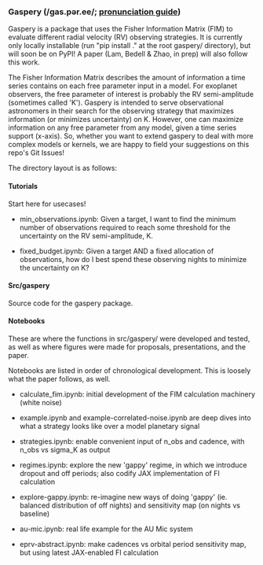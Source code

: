 ### Gaspery (/gas.pər.ee/; [pronunciation guide]( https://user-images.githubusercontent.com/16911363/212941685-d887b375-176f-4c23-b011-5f6968028a33.mp4 ))

Gaspery is a package that uses the Fisher Information Matrix (FIM) to evaluate different radial velocity (RV) observing strategies. It is currently only locally installable (run "pip install ." at the root gaspery/ directory), but will soon be on PyPI! A paper (Lam, Bedell & Zhao, in prep) will also follow this work.

The Fisher Information Matrix describes the amount of information a time series contains on each free parameter input in a model. For exoplanet observers, the free parameter of interest is probably the RV semi-amplitude (sometimes called 'K'). Gaspery is intended to serve observational astronomers in their search for the observing strategy that maximizes information (or minimizes uncertainty) on K. However, one can maximize information on any free parameter from any model, given a time series support (x-axis). So, whether you want to extend gaspery to deal with more complex models or kernels, we are happy to field your suggestions on this repo's Git Issues!

The directory layout is as follows: 

#### Tutorials
Start here for usecases! 

- min_observations.ipynb: Given a target, I want to find the minimum number of observations required to reach some threshold for the uncertainty on the RV semi-amplitude, K.

- fixed_budget.ipynb: Given a target AND a fixed allocation of observations, how do I best spend these observing nights to minimize the uncertainty on K? 


#### Src/gaspery
Source code for the gaspery package.


#### Notebooks
These are where the functions in src/gaspery/ were developed and tested, as well as where figures were made for proposals, presentations, and the paper.

Notebooks are listed in order of chronological development. This is loosely what the paper follows, as well.

- calculate_fim.ipynb: initial development of the FIM calculation machinery (white noise)

- example.ipynb and example-correlated-noise.ipynb are deep dives into what a strategy looks like over a model planetary signal

- strategies.ipynb: enable convenient input of n_obs and cadence, with n_obs vs sigma_K as output

- regimes.ipynb: explore the new 'gappy' regime, in which we introduce dropout and off periods; also codify JAX implementation of FI calculation

- explore-gappy.ipynb: re-imagine new ways of doing 'gappy' (ie. balanced distribution of off nights) and sensitivity map (on nights vs baseline)

- au-mic.ipynb: real life example for the AU Mic system

- eprv-abstract.ipynb: make cadences vs orbital period sensitivity map, but using latest JAX-enabled FI calculation
